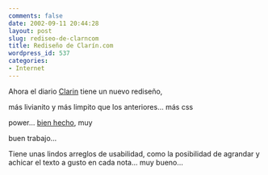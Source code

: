 ```yaml
---
comments: false
date: 2002-09-11 20:44:28
layout: post
slug: rediseo-de-clarncom
title: Rediseño de Clarín.com
wordpress_id: 537
categories:
- Internet
---
```


Ahora el diario [Clarin](http://www.clarin.com.ar) tiene un nuevo rediseño,   

más livianito y más limpito que los anteriores… más css   

power… [bien hecho](http://www.elcipresenelpatio.com.ar/blog/), muy   

buen trabajo…   

  

Tiene unas lindos arreglos de usabilidad, como la posibilidad de agrandar y achicar el texto a gusto en cada nota… muy bueno…




 
